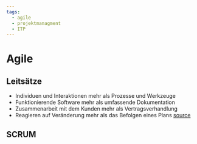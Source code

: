 ```yaml
---
tags:
  - agile
  - projektmanagment
  - ITP
---
```

# Agile
## Leitsätze
- Individuen und Interaktionen mehr als Prozesse und Werkzeuge  
- Funktionierende Software mehr als umfassende Dokumentation  
- Zusammenarbeit mit dem Kunden mehr als Vertragsverhandlung  
- Reagieren auf Veränderung mehr als das Befolgen eines Plans
[source](https://agilemanifesto.org/iso/de/manifesto.html)

## SCRUM
